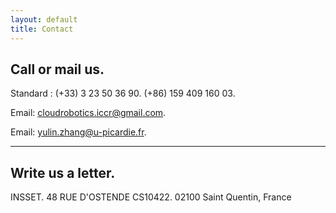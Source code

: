```yaml
---
layout: default
title: Contact
---
```

>
## Call or mail us.

Standard : (+33) 3 23 50 36 90. (+86) 159 409 160 03.

Email: <a href="mailto:cloudrobotics.iccr@gmail.com">cloudrobotics.iccr@gmail.com</a>.

Email: <a href="mailto:yulin.zhang@u-picardie.fr">yulin.zhang@u-picardie.fr</a>.

---

## Write us a letter.

INSSET. 48 RUE D'OSTENDE CS10422.
02100 Saint Quentin, France
